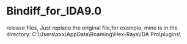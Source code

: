 # Bindiff_for_IDA9.0
release files,
Just replace the original file,for example, mine is in the directory: C:\Users\xxx\AppData\Roaming\Hex-Rays\IDA Pro\plugins\
